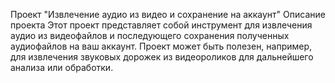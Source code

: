 Проект "Извлечение аудио из видео и сохранение на аккаунт"
Описание проекта
Этот проект представляет собой инструмент для извлечения аудио из видеофайлов и последующего сохранения полученных аудиофайлов на ваш аккаунт. Проект может быть полезен, например, для извлечения звуковых дорожек из видеороликов для дальнейшего анализа или обработки.
